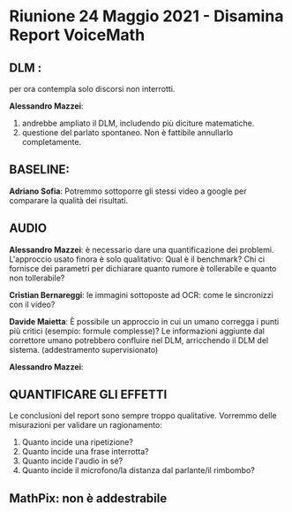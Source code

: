 # Riunione 24 Maggio 2021 - Disamina Report VoiceMath

## DLM :
per ora contempla solo discorsi non interrotti.

**Alessandro Mazzei**: 
1. andrebbe ampliato il DLM, includendo più diciture matematiche.
2. questione del parlato spontaneo. Non è fattibile annullarlo completamente.


## BASELINE:
**Adriano Sofia**:
Potremmo sottoporre gli stessi video a google per comparare la qualità dei risultati.


## AUDIO
**Alessandro Mazzei**:  è necessario dare una quantificazione dei problemi.
         L'approccio usato finora è solo qualitativo:
         Qual è il benchmark? Chi ci fornisce dei parametri per dichiarare quanto rumore è tollerabile e quanto non tollerabile?
        
**Cristian Bernareggi**: le immagini sottoposte ad OCR: come le sincronizzi con il video?

**Davide Maietta**: È possibile un approccio in cui un umano corregga i punti più critici (esempio: formule complesse)?
Le informazioni aggiunte dal correttore umano potrebbero confluire nel DLM, arricchendo il DLM del sistema. 
(addestramento supervisionato)

**Alessandro Mazzei**: 
## QUANTIFICARE GLI EFFETTI
Le conclusioni del report sono sempre troppo qualitative.
Vorremmo delle misurazioni per validare un ragionamento:
1. Quanto incide una ripetizione?
2. Quanto incide una frase interrotta?
3. Quanto incide l'audio in sé?
4. Quanto incide il microfono/la distanza dal parlante/il rimbombo?

## MathPix: non è addestrabile
